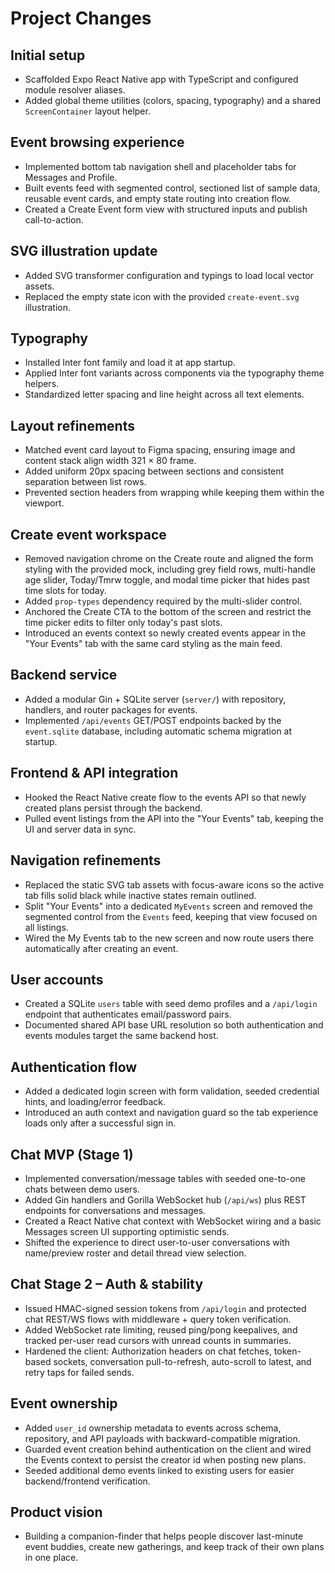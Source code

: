 # Project Changes

## Initial setup
- Scaffolded Expo React Native app with TypeScript and configured module resolver aliases.
- Added global theme utilities (colors, spacing, typography) and a shared `ScreenContainer` layout helper.

## Event browsing experience
- Implemented bottom tab navigation shell and placeholder tabs for Messages and Profile.
- Built events feed with segmented control, sectioned list of sample data, reusable event cards, and empty state routing into creation flow.
- Created a Create Event form view with structured inputs and publish call-to-action.

## SVG illustration update
- Added SVG transformer configuration and typings to load local vector assets.
- Replaced the empty state icon with the provided `create-event.svg` illustration.

## Typography
- Installed Inter font family and load it at app startup.
- Applied Inter font variants across components via the typography theme helpers.
- Standardized letter spacing and line height across all text elements.

## Layout refinements
- Matched event card layout to Figma spacing, ensuring image and content stack align width 321 × 80 frame.
- Added uniform 20px spacing between sections and consistent separation between list rows.
- Prevented section headers from wrapping while keeping them within the viewport.

## Create event workspace
- Removed navigation chrome on the Create route and aligned the form styling with the provided mock, including grey field rows, multi-handle age slider, Today/Tmrw toggle, and modal time picker that hides past time slots for today.
- Added `prop-types` dependency required by the multi-slider control.
- Anchored the Create CTA to the bottom of the screen and restrict the time picker edits to filter only today's past slots.
- Introduced an events context so newly created events appear in the "Your Events" tab with the same card styling as the main feed.

## Backend service
- Added a modular Gin + SQLite server (`server/`) with repository, handlers, and router packages for events.
- Implemented `/api/events` GET/POST endpoints backed by the `event.sqlite` database, including automatic schema migration at startup.

## Frontend & API integration
- Hooked the React Native create flow to the events API so that newly created plans persist through the backend.
- Pulled event listings from the API into the "Your Events" tab, keeping the UI and server data in sync.

## Navigation refinements
- Replaced the static SVG tab assets with focus-aware icons so the active tab fills solid black while inactive states remain outlined.
- Split "Your Events" into a dedicated `MyEvents` screen and removed the segmented control from the `Events` feed, keeping that view focused on all listings.
- Wired the My Events tab to the new screen and now route users there automatically after creating an event.

## User accounts
- Created a SQLite `users` table with seed demo profiles and a `/api/login` endpoint that authenticates email/password pairs.
- Documented shared API base URL resolution so both authentication and events modules target the same backend host.

## Authentication flow
- Added a dedicated login screen with form validation, seeded credential hints, and loading/error feedback.
- Introduced an auth context and navigation guard so the tab experience loads only after a successful sign in.

## Chat MVP (Stage 1)
- Implemented conversation/message tables with seeded one-to-one chats between demo users.
- Added Gin handlers and Gorilla WebSocket hub (`/api/ws`) plus REST endpoints for conversations and messages.
- Created a React Native chat context with WebSocket wiring and a basic Messages screen UI supporting optimistic sends.
- Shifted the experience to direct user-to-user conversations with name/preview roster and detail thread view selection.

## Chat Stage 2 – Auth & stability
- Issued HMAC-signed session tokens from `/api/login` and protected chat REST/WS flows with middleware + query token verification.
- Added WebSocket rate limiting, reused ping/pong keepalives, and tracked per-user read cursors with unread counts in summaries.
- Hardened the client: Authorization headers on chat fetches, token-based sockets, conversation pull-to-refresh, auto-scroll to latest, and retry taps for failed sends.

## Event ownership
- Added `user_id` ownership metadata to events across schema, repository, and API payloads with backward-compatible migration.
- Guarded event creation behind authentication on the client and wired the Events context to persist the creator id when posting new plans.
- Seeded additional demo events linked to existing users for easier backend/frontend verification.

## Product vision
- Building a companion-finder that helps people discover last-minute event buddies, create new gatherings, and keep track of their own plans in one place.
